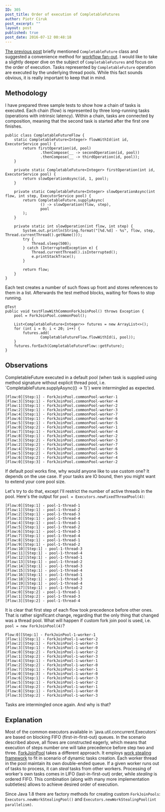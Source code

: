 ```yaml
---
ID: 305
post_title: Order of execution of CompletableFutures
author: Piotr Ciruk
post_excerpt: ""
layout: post
published: true
post_date: 2016-07-12 00:48:18
---
```

<a href="http://ciruk.pl/2016/04/fan-out-completablefuture-and-collect-results/" target="_blank">The previous post</a> briefly mentioned `CompletableFuture` class and suggested a convenience method for <a href="http://ciruk.pl/2016/04/fan-out-completablefuture-and-collect-results/" target="_blank">workflow fan-out</a>. I would like to take a slightly deeper dive on the subject of `CompletableFutures` and focus on the order of execution. Tasks represented by `CompletableFuture` operation are executed by the underlying thread pools. While this fact sounds obvious, it is really important to keep that in mind.

<h2>Methodology</h2>
I have prepared three sample tests to show how a chain of tasks is executed. Each chain (flow) is represented by three long-running tasks (operations with intrinsic latency). Within a chain, tasks are connected by composition, meaning that the second task is started after the first one finishes.

```
public class CompletableFutureFlow {
    static CompletableFuture<Integer> flowWithId(int id, ExecutorService pool) {
        return firstOperation(id, pool)
                .thenCompose(__ -> secondOperation(id, pool))
                .thenCompose(__ -> thirdOperation(id, pool));
    }

    private static CompletableFuture<Integer> firstOperation(int id, ExecutorService pool) {
        return slowOperationAsync(id, 1, pool);
    }

    private static CompletableFuture<Integer> slowOperationAsync(int flow, int step, ExecutorService pool) {
        return CompletableFuture.supplyAsync(
                () -> slowOperation(flow, step),
                pool
        );
    }

    private static int slowOperation(int flow, int step) {
        System.out.println(String.format("[%d.%d] - %s", flow, step, Thread.currentThread().getName()));
        try {
            Thread.sleep(500);
        } catch (InterruptedException e) {
            Thread.currentThread().isInterrupted();
            e.printStackTrace();
        }

        return flow;
    }
}
```

Each test creates a number of such flows up front and stores references to them in a list. Afterwards the test method blocks, waiting for flows to stop running.

```
@Test
public void testFlowWithCommonForkJoinPool() throws Exception {
    pool = ForkJoinPool.commonPool();

    List<CompletableFuture<Integer>> futures = new ArrayList<>();
    for (int i = 0; i < 20; i++) {
        futures.add(
                CompletableFutureFlow.flowWithId(i, pool));
    }
    futures.forEach(CompletableFutureFlow::getFuture);
}
```

<h2>Observations</h2>
CompletableFuture executed in a default pool (when task is supplied using method signature without explicit thread pool, i.e. `CompletableFuture.supplyAsync(() -> 1)`) were intermingled as expected.

```
[Flow:0][Step:1] - ForkJoinPool.commonPool-worker-1
[Flow:3][Step:1] - ForkJoinPool.commonPool-worker-4
[Flow:1][Step:1] - ForkJoinPool.commonPool-worker-2
[Flow:2][Step:1] - ForkJoinPool.commonPool-worker-3
[Flow:4][Step:1] - ForkJoinPool.commonPool-worker-7
[Flow:6][Step:1] - ForkJoinPool.commonPool-worker-6
[Flow:5][Step:1] - ForkJoinPool.commonPool-worker-5
[Flow:0][Step:2] - ForkJoinPool.commonPool-worker-1
[Flow:7][Step:1] - ForkJoinPool.commonPool-worker-4
[Flow:8][Step:1] - ForkJoinPool.commonPool-worker-2
[Flow:3][Step:2] - ForkJoinPool.commonPool-worker-3
[Flow:2][Step:2] - ForkJoinPool.commonPool-worker-7
[Flow:4][Step:2] - ForkJoinPool.commonPool-worker-6
[Flow:5][Step:2] - ForkJoinPool.commonPool-worker-5
[Flow:6][Step:2] - ForkJoinPool.commonPool-worker-4
[Flow:0][Step:3] - ForkJoinPool.commonPool-worker-2
```
If default pool works fine, why would anyone like to use custom one? It depends on the use case. If your tasks are IO bound, then you might want to extend your core pool size.

Let's try to do that, except I'll restrict the number of active threads in the pool. Here's the output for `pool = Executors.newFixedThreadPool(4)`:
```
[Flow:0][Step:1] - pool-1-thread-1
[Flow:1][Step:1] - pool-1-thread-2
[Flow:2][Step:1] - pool-1-thread-3
[Flow:3][Step:1] - pool-1-thread-4
[Flow:4][Step:1] - pool-1-thread-1
[Flow:5][Step:1] - pool-1-thread-2
[Flow:6][Step:1] - pool-1-thread-3
[Flow:7][Step:1] - pool-1-thread-4
[Flow:8][Step:1] - pool-1-thread-1
[Flow:9][Step:1] - pool-1-thread-2
[Flow:10][Step:1] - pool-1-thread-3
[Flow:11][Step:1] - pool-1-thread-4
[Flow:12][Step:1] - pool-1-thread-1
[Flow:13][Step:1] - pool-1-thread-2
[Flow:14][Step:1] - pool-1-thread-3
[Flow:15][Step:1] - pool-1-thread-4
[Flow:16][Step:1] - pool-1-thread-1
[Flow:18][Step:1] - pool-1-thread-3
[Flow:19][Step:1] - pool-1-thread-4
[Flow:17][Step:1] - pool-1-thread-2
[Flow:0][Step:2] - pool-1-thread-1
[Flow:1][Step:2] - pool-1-thread-3
[Flow:3][Step:2] - pool-1-thread-4
```
It is clear that first step of each flow took precedence before other ones. That is rather significant change, regarding that the only thing that changed was a thread pool. What will happen if custom fork join pool is used, i.e. `pool = new ForkJoinPool(4)`?
```
Flow:0][Step:1] - ForkJoinPool-1-worker-1
[Flow:1][Step:1] - ForkJoinPool-1-worker-2
[Flow:2][Step:1] - ForkJoinPool-1-worker-3
[Flow:3][Step:1] - ForkJoinPool-1-worker-0
[Flow:0][Step:2] - ForkJoinPool-1-worker-2
[Flow:1][Step:2] - ForkJoinPool-1-worker-3
[Flow:4][Step:1] - ForkJoinPool-1-worker-1
[Flow:2][Step:2] - ForkJoinPool-1-worker-0
[Flow:7][Step:1] - ForkJoinPool-1-worker-1
[Flow:0][Step:3] - ForkJoinPool-1-worker-0
[Flow:6][Step:1] - ForkJoinPool-1-worker-3
[Flow:5][Step:1] - ForkJoinPool-1-worker-2
[Flow:4][Step:2] - ForkJoinPool-1-worker-1
[Flow:8][Step:1] - ForkJoinPool-1-worker-0
[Flow:3][Step:2] - ForkJoinPool-1-worker-3
```
Tasks are intermingled once again. And why is that?

<h2>Explanation</h2>
Most of the common executors available in `java.util.concurrent.Executors` are based on blocking FIFO (first-in-first-out) queues. In the scenario described above, all flows are constructed eagerly, which means that execution of steps number one will take precedence before step two and three.
<a href="http://gee.cs.oswego.edu/dl/papers/fj.pdf" target="_blank">ForkJoinPool</a> takes a different approach. It employs <a href="https://en.wikipedia.org/wiki/Work_stealing" target="_blank">work stealing framework</a> to fit in scenario of dynamic tasks creation. Each worker thread in the pool maintain its own double-ended queue. If a given worker runs out of tasks to process, it can <em>steal</em> tasks from other workers. Processing of worker's own tasks comes in LIFO (last-in-first-out) order, while <em>stealing</em> is ordered FIFO. This combination (along with many more implementation subtleties) allows to achieve desired order of execution.

Since Java 1.8 there are factory methods for creating custom `ForkJoinPools`: `Executors.newWorkStealingPool()` and `Executors.newWorkStealingPool(int parallelism)`.